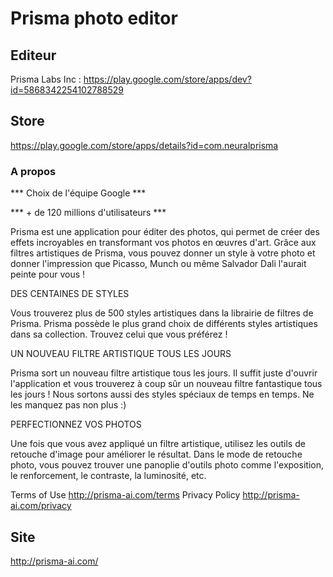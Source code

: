# Prisma photo editor 

## Editeur 
Prisma Labs Inc : https://play.google.com/store/apps/dev?id=5868342254102788529


## Store 
https://play.google.com/store/apps/details?id=com.neuralprisma


### A propos 
*** Choix de l'équipe Google *** 

*** + de 120 millions d'utilisateurs ***  

Prisma est une application pour éditer des photos, qui permet de créer des effets incroyables en transformant vos photos en œuvres d'art. Grâce aux filtres artistiques de Prisma, vous pouvez donner un style à votre photo et donner l'impression que Picasso, Munch ou même Salvador Dali l'aurait peinte pour vous ! 

DES CENTAINES DE STYLES 

Vous trouverez plus de 500 styles artistiques dans la librairie de filtres de Prisma. Prisma possède le plus grand choix de différents styles artistiques dans sa collection. 
Trouvez celui que vous préférez ! 

UN NOUVEAU FILTRE ARTISTIQUE TOUS LES JOURS 

Prisma sort un nouveau filtre artistique tous les jours. Il suffit juste d'ouvrir l'application et vous trouverez à coup sûr un nouveau filtre fantastique tous les jours ! Nous sortons aussi des styles spéciaux de temps en temps. Ne les manquez pas non plus :) 

PERFECTIONNEZ VOS PHOTOS 

Une fois que vous avez appliqué un filtre artistique, utilisez les outils de retouche d'image pour améliorer le résultat. Dans le mode de retouche photo, vous pouvez trouver une panoplie d'outils photo comme l'exposition, le renforcement, le contraste, la luminosité, etc. 

Terms of Use http://prisma-ai.com/terms 
Privacy Policy http://prisma-ai.com/privacy

## Site 
http://prisma-ai.com/

